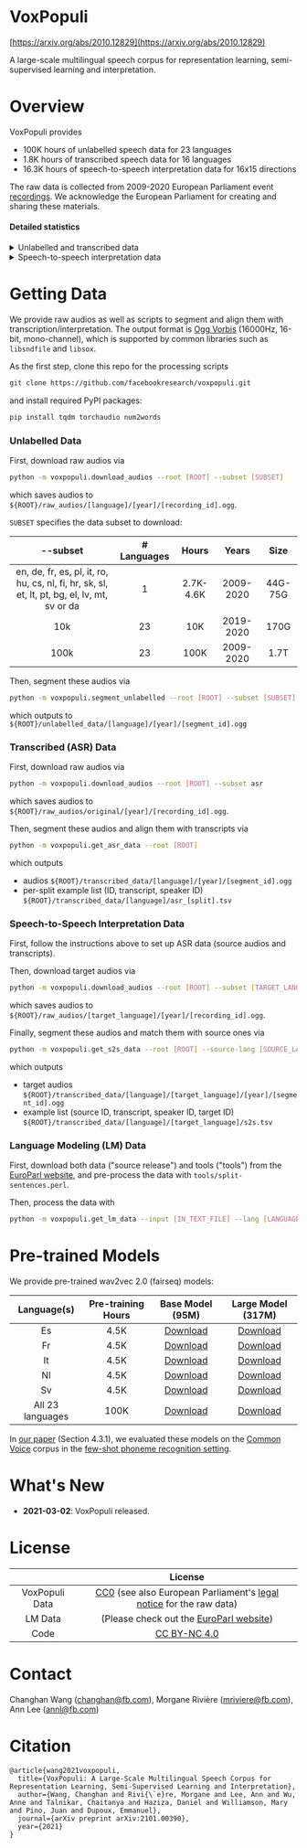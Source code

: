  VoxPopuli
=====
[https://arxiv.org/abs/2010.12829](https://arxiv.org/abs/2010.12829)

A large-scale multilingual speech corpus for representation learning, semi-supervised learning and interpretation.

# Overview

VoxPopuli provides 
- 100K hours of unlabelled speech data for 23 languages
- 1.8K hours of transcribed speech data for 16 languages
- 16.3K hours of speech-to-speech interpretation data for 16x15 directions

The raw data is collected from 2009-2020 European Parliament event [recordings](https://multimedia.europarl.europa.eu/en/home). 
We acknowledge the European Parliament for creating and sharing these materials.

#### Detailed statistics

<details><summary>Unlabelled and transcribed data</summary><p>

| Language | Code | Unlabelled Hours | Transcribed Hours | Transcribed Speakers | Transcribed Tokens | LM Tokens |
|:---:|:---:|:---:|:---:|:---:|:---:|:---:|
| English | En | 4.5K | 543 | 1313 | 4.8M | 60.0M |
| German | De | 4.5K | 282 | 531 | 2.3M | 49.8M |
| French | Fr | 4.5K | 211 | 534 | 2.1M | 58.6M |
| Spanish | Es | 4.4K | 166 | 305 | 1.6M | 57.3M |
| Polish | Pl | 4.5K | 111 | 282 | 802K | 7.6M |  
| Italian | It | 4.6K | 91 | 306 | 757K | 52.0M |
| Romanian | Ro | 4.5K | 89 | 164 | 739K | 10.3M |
| Hungarian | Hu | 4.4K | 63 | 143 | 431K | 12.9M |
| Czech | Cs | 4.5K | 62 | 138 | 461K | 13.5M |
| Dutch | Nl | 4.5K | 53 | 221 | 488K | 54.6M |
| Finnish | Fi | 4.4K | 27 | 84 | 160K | 34.5M |
| Croatian | Hr | 2.7K | 43 | 83 | 337K | 347K |
| Slovak | Sk | 4.4K | 35 | 96 | 270K | 13.3M | 
| Slovene | Sl | 4.4K | 10 | 45 | 76K | 12.6M |
| Estonian | Et | 4.3K | 3 | 29 | 18K | 11.3M |
| Lithuanian | Lt | 4.3K | 2 | 21 | 10K | 11.5M |
| Portuguese | Pt | 4.4K | - | - | - | - |
| Bulgarian | Bg | 4.3K | - | - | - | - |
| Greek | El | 4.4K | - | - | - | - | 
| Latvian | Lv | 4.4K | - | - | - | - |
| Maltese | Mt | 4.4K | - | - | - | - |
| Swedish | Sv | 4.5K | - | - | - | - |
| Danish | Da | 4.3K | - | - | - | - |
| Total | | 100K | 1791 | 4295 | 15.3M | 460.1M |

</p></details>

<details><summary>Speech-to-speech interpretation data</summary><p>

| Source/Target | En | De | Fr | Es | Pl | It | Ro | Hu | Cs | Nl | Fi | Sk | Sl | Lt | Da | Total |
|:---:|:---:|:---:|:---:|:---:|:---:|:---:|:---:|:---:|:---:|:---:|:---:|:---:|:---:|:---:|:---:|:---:|
| En | - | 426 | 374 | 401 | 407  | 426 | 431 | 359 | 401 | 375 | 417 |  406 | 410 | 378 | 344 | 5.6K |
| De | 171 | - | 171 | 184 | 203 | 201 | 189 | 195 | 203 | 186 | 206 |  198 | 207 | 158 | 169 | 2.6K |
| Fr | 154 | 173 | - | 170 | 164 | 185 | 186 | 137 | 162 | 149 | 161 |  160 | 149 | 133 | 126 | 2.2K |
| Es | 119 | 129 | 121 | - | 114 | 140 | 124 | 90 | 114 | 110 | 121 |  111 | 105 | 82 | 83 | 1.6K |
| Pl | 62 | 62 | 48 | 50 | - | 63 | 53 | 42 | 64 | 42 | 54 | 60 | 56 | 50 | 32 | 738 |
| It | 58 | 67 | 61 | 69 | 65 | - | 68 | 56 | 61 | 57 | 64 | 60 | 64 | 49 | 54 | 853 |
| Ro | 55 | 54 | 52 | 53 | 46 | 56 | - | 37 | 47 | 41 | 46 | 48 | 44 | 37 | 27 | 643 |
| Hu | 28 | 36 | 23 | 25 | 29 | 29 | 27 | - | 26 | 20 | 31 | 28 | 26 | 21 | 17 | 366 |
| Cs | 37 | 34 | 27 | 29 | 36 | 31 | 31 | 23 | - | 23 | 30 | 54 | 30 | 26 | 17 | 428 |
| Nl | 28 | 40 | 30 | 26 | 26 | 35 | 23 | 24 | 25 | - | 31 | 24 | 22 | 19 | 24 | 377 |
| Fi | 14 | 17 | 13 | 12 | 13 | 12 | 13 | 12 | 12 | 10 | - | 14 | 12 | 11 | 9 | 174 |
| Hr | 31 | 27 | 24 | 24 | 28 | 28 | 26 | 23 | 26 | 22 | 26 | 28 | 38 | 22 | 20 | 393 |
| Sk | 20 | 22 | 13 | 14 | 19 | 16 | 16 | 14 | 31 | 13 | 16 | - | 17 | 13 | 10 | 234 |
| Sl | 5 | 6 | 4 | 5 | 5 | 6 | 5 | 4 | 5 | 4 | 5 | 6 | - | 4 | 3 | 67 |
| Et | 2 | 1 | 1 | 1 | 1 | 1 | 1 | 1 | 1 | 1 | 1 | 1 | 1 | 1 | 1 | 16 |
| Lt | 1 | 1 | 1 | 1 | 1 | 1 | 1 | 1 | 1 | 1 | 1 | 1 | 1 | - | 0 | 13 |
| Total | 785 | 1.1K | 963 | 1.1K | 1.2K | 1.2K | 1.2K | 1.0K | 1.2K | 1.1K | 1.2K | 1.2K | 1.2K | 1.0K | 936 | 16.3K |

</p></details>

# Getting Data
We provide raw audios as well as scripts to segment and align them with transcription/interpretation. The output format 
is [Ogg Vorbis](https://en.wikipedia.org/wiki/Vorbis) (16000Hz, 16-bit, mono-channel), 
which is supported by common libraries such as `libsndfile` and `libsox`.

As the first step, clone this repo for the processing scripts
```bash
git clone https://github.com/facebookresearch/voxpopuli.git
```
and install required PyPI packages:
```bash
pip install tqdm torchaudio num2words
```


### Unlabelled Data
First, download raw audios via
```bash
python -m voxpopuli.download_audios --root [ROOT] --subset [SUBSET]
```
which saves audios to `${ROOT}/raw_audios/[language]/[year]/[recording_id].ogg`.

`SUBSET` specifies the data subset to download:

|  --subset | # Languages | Hours | Years | Size | 
|:---:|:---:|:---:|:---:|:---:|
| en, de, fr, es, pl, it, ro, hu, cs, nl, fi, hr, sk, sl, et, lt, pt, bg, el, lv, mt, sv or da | 1 | 2.7K-4.6K | 2009-2020 | 44G-75G |
| 10k | 23 | 10K | 2019-2020 | 170G |
| 100k | 23 | 100K | 2009-2020 | 1.7T |

Then, segment these audios via
```bash
python -m voxpopuli.segment_unlabelled --root [ROOT] --subset [SUBSET]
```
which outputs to `${ROOT}/unlabelled_data/[language]/[year]/[segment_id].ogg`

### Transcribed (ASR) Data
First, download raw audios via
```bash
python -m voxpopuli.download_audios --root [ROOT] --subset asr
```
which saves audios to `${ROOT}/raw_audios/original/[year]/[recording_id].ogg`.

Then, segment these audios and align them with transcripts via
```bash
python -m voxpopuli.get_asr_data --root [ROOT]
```
which outputs
- audios `${ROOT}/transcribed_data/[language]/[year]/[segment_id].ogg`
- per-split example list (ID, transcript, speaker ID) `${ROOT}/transcribed_data/[language]/asr_[split].tsv` 

### Speech-to-Speech Interpretation Data
First, follow the instructions above to set up ASR data (source audios and transcripts).

Then, download target audios via
```bash
python -m voxpopuli.download_audios --root [ROOT] --subset [TARGET_LANGUAGE]
```
which saves audios to `${ROOT}/raw_audios/[target_language]/[year]/[recording_id].ogg`.

Finally, segment these audios and match them with source ones via
```bash
python -m voxpopuli.get_s2s_data --root [ROOT] --source-lang [SOURCE_LANGUAGE] --target-lang [TARGET_LANGUAGE]
```
which outputs
- target audios `${ROOT}/transcribed_data/[language]/[target_language]/[year]/[segment_id].ogg`
- example list (source ID, transcript, speaker ID, target ID) `${ROOT}/transcribed_data/[language]/[target_language]/s2s.tsv`

### Language Modeling (LM) Data
First, download both data ("source release") and tools ("tools") from the [EuroParl website](https://www.statmt.org/europarl/),
and pre-process the data with `tools/split-sentences.perl`.

Then, process the data with
```bash
python -m voxpopuli.get_lm_data --input [IN_TEXT_FILE] --lang [LANGUAGE] --output [OUT_TEXT_FILE]
```

#  Pre-trained Models
We provide pre-trained wav2vec 2.0 (fairseq) models:

| Language(s) | Pre-training Hours | Base Model (95M) |  Large Model (317M) |
|:---:|:---:|:---:|:---:|
| Es | 4.5K | [Download](s3://dl.fbaipublicfiles.com/voxpopuli/models/wav2vec2_base_es.pt) | [Download](s3://dl.fbaipublicfiles.com/voxpopuli/models/wav2vec2_large_es.pt) |
| Fr | 4.5K | [Download](s3://dl.fbaipublicfiles.com/voxpopuli/models/wav2vec2_base_fr.pt) | [Download](s3://dl.fbaipublicfiles.com/voxpopuli/models/wav2vec2_large_fr.pt) |
| It | 4.5K | [Download](s3://dl.fbaipublicfiles.com/voxpopuli/models/wav2vec2_base_it.pt) | [Download](s3://dl.fbaipublicfiles.com/voxpopuli/models/wav2vec2_large_it.pt) |
| Nl | 4.5K | [Download](s3://dl.fbaipublicfiles.com/voxpopuli/models/wav2vec2_base_nl.pt) | [Download](s3://dl.fbaipublicfiles.com/voxpopuli/models/wav2vec2_large_nl.pt) |
| Sv | 4.5K | [Download](s3://dl.fbaipublicfiles.com/voxpopuli/models/wav2vec2_base_sv.pt) | [Download](s3://dl.fbaipublicfiles.com/voxpopuli/models/wav2vec2_large_sv.pt) |
| All 23 languages | 100K | [Download](s3://dl.fbaipublicfiles.com/voxpopuli/models/wav2vec2_base_100k.pt) | [Download](s3://dl.fbaipublicfiles.com/voxpopuli/models/wav2vec2_large_100k.pt) |

In [our paper](https://arxiv.org/pdf/2101.00390.pdf) (Section 4.3.1), we evaluated these models on the [Common Voice](https://commonvoice.mozilla.org/) corpus 
in the [few-shot phoneme recognition setting](https://github.com/facebookresearch/CPC_audio#cross-lingual-transfer).


# What's New
- __2021-03-02__: VoxPopuli released.

# License
|  | License |
|:---:|:---:|
| VoxPopuli Data | [CC0](https://creativecommons.org/share-your-work/public-domain/cc0/) (see also European Parliament's [legal notice](https://www.europarl.europa.eu/legal-notice/en/) for the raw data) |
| LM Data | (Please check out the [EuroParl website](https://www.statmt.org/europarl/)) |
| Code | [CC BY-NC 4.0](https://github.com/facebookresearch/covost/blob/master/LICENSE) |

# Contact
Changhan Wang (changhan@fb.com), Morgane Rivière (mriviere@fb.com), Ann Lee (annl@fb.com)

# Citation
```
@article{wang2021voxpopuli,
  title={VoxPopuli: A Large-Scale Multilingual Speech Corpus for Representation Learning, Semi-Supervised Learning and Interpretation},
  author={Wang, Changhan and Rivi{\`e}re, Morgane and Lee, Ann and Wu, Anne and Talnikar, Chaitanya and Haziza, Daniel and Williamson, Mary and Pino, Juan and Dupoux, Emmanuel},
  journal={arXiv preprint arXiv:2101.00390},
  year={2021}
}
```
